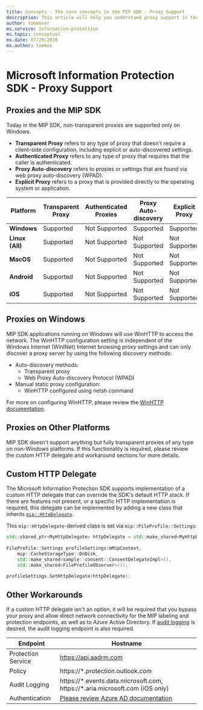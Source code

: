 ```yaml
---
title: Concepts - The core concepts in the MIP SDK - Proxy Support
description: This article will help you understand proxy support in the MIP SDK.
author: tommoser
ms.service: information-protection
ms.topic: conceptual
ms.date: 07/29/2020
ms.author: tommos
---
```


# Microsoft Information Protection SDK - Proxy Support

## Proxies and the MIP SDK

Today in the MIP SDK, non-transparent proxies are supported only on Windows.

* **Transparent Proxy** refers to any type of proxy that doesn't require a client-side configuration, including explicit or auto-discovered settings.
* **Authenticated Proxy** refers to any type of proxy that requires that the caller is authenticated.
* **Proxy Auto-discovery** refers to proxies or settings that are found via web proxy auto-discovery (WPAD).
* **Explicit Proxy** refers to a proxy that is provided directly to the operating system or application.
  
| Platform        | Transparent Proxy | Authenticated Proxies | Proxy Auto-discovery | Explicit Proxy |
| --------------- | ----------------- | --------------------- | -------------------- | -------------- |
| **Windows**     | Supported         | Not Supported         | Supported            | Supported      |
| **Linux (All)** | Supported         | Not Supported         | Not Supported        | Not Supported  |
| **MacOS**       | Supported         | Not Supported         | Not Supported        | Not Supported  |
| **Android**     | Supported         | Not Supported         | Not Supported        | Not Supported  |
| **iOS**         | Supported         | Not Supported         | Not Supported        | Not Supported  |

## Proxies on Windows

MIP SDK applications running on Windows will use WinHTTP to access the network. The WinHTTP configuration setting is independent of the Windows Internet (WinINet) Internet browsing proxy settings and can only discover a proxy server by using the following discovery methods:

* Auto-discovery methods:
  * Transparent proxy
  * Web Proxy Auto-discovery Protocol (WPAD)
* Manual static proxy configuration:
  * WinHTTP configured using netsh command

For more on configuring WinHTTP, please review the [WinHTTP documentation](https://docs.microsoft.com/en-us/windows/win32/winhttp/winhttp-start-page).

## Proxies on Other Platforms

MIP SDK doesn't support anything but fully transparent proxies of any type on non-Windows platforms. If this functionality is required, please review the custom HTTP delegate and workaround sections for more details.

## Custom HTTP Delegate

The Microsoft Information Protection SDK supports implementation of a custom HTTP delegate that can override the SDK's default HTTP stack. If there are features not present, or a specific HTTP implementation is required, this delegate can be implemented by adding a new class that inherits [`mip::HttpDelegate`](https://docs.microsoft.com/en-us/information-protection/develop/reference/class_mip_httpdelegate).

This `mip::HttpDelegate`-derived class is set via `mip::FileProfile::Settings`:

```cpp
std::shared_ptr<MyHttpDelegate> httpDelegate = std::make_shared<MyHttpDelegate>();
			
FileProfile::Settings profileSettings(mMipContext,
    mip::CacheStorageType::OnDisk,
    std::make_shared<sample::consent::ConsentDelegateImpl>(),
    std::make_shared<FileProfileObserver>());

profileSettings.SetHttpDelegate(httpDelegate);
```

## Other Workarounds

If a custom HTTP delegate isn't an option, it will be required that you bypass your proxy and allow direct network connectivity for the MIP labeling and protection endpoints, as well as to Azure Active Directory. If [audit logging](https://docs.microsoft.com/en-us/azure/information-protection/reports-aip) is desired, the audit logging endpoint is also required.

| Endpoint           | Hostname                                                                                                                                                                |
| ------------------ | ----------------------------------------------------------------------------------------------------------------------------------------------------------------------- |
| Protection Service | https://api.aadrm.com                                                                                                                                                   |
| Policy             | https://\*.protection.outlook.com                                                                                                                                       |
| Audit Logging      | https://\*.events.data.microsoft.com, https://\*.aria.microsoft.com (iOS only)                                                                                          |
| Authentication     | [Please review Azure AD documentation](https://docs.microsoft.com/en-us/azure/active-directory/develop/authentication-national-cloud#azure-ad-authentication-endpoints) |